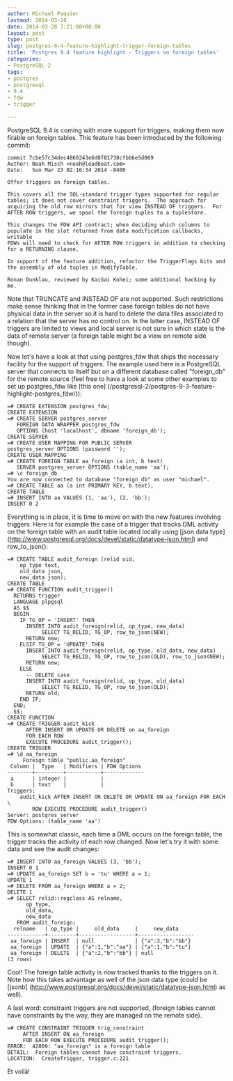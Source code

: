 ```yaml
---
author: Michael Paquier
lastmod: 2014-03-28
date: 2014-03-28 7:21:08+00:00
layout: post
type: post
slug: postgres-9-4-feature-highlight-trigger-foreign-tables
title: 'Postgres 9.4 feature highlight - Triggers on foreign tables'
categories:
- PostgreSQL-2
tags:
- postgres
- postgresql
- 9.4
- fdw
- trigger

---
```

PostgreSQL 9.4 is coming with more support for triggers, making them now
firable on foreign tables. This feature has been introduced by the following
commit:

    commit 7cbe57c34dec4860243e6d0f81738cfbb6e5d069
    Author: Noah Misch <noah@leadboat.com>
    Date:   Sun Mar 23 02:16:34 2014 -0400

    Offer triggers on foreign tables.

    This covers all the SQL-standard trigger types supported for regular
    tables; it does not cover constraint triggers.  The approach for
    acquiring the old row mirrors that for view INSTEAD OF triggers.  For
    AFTER ROW triggers, we spool the foreign tuples to a tuplestore.

    This changes the FDW API contract; when deciding which columns to
    populate in the slot returned from data modification callbacks, writable
    FDWs will need to check for AFTER ROW triggers in addition to checking
    for a RETURNING clause.

    In support of the feature addition, refactor the TriggerFlags bits and
    the assembly of old tuples in ModifyTable.

    Ronan Dunklau, reviewed by KaiGai Kohei; some additional hacking by me.

Note that TRUNCATE and INSTEAD OF are not supported. Such restrictions make
sense thinking that in the former case foreign tables do not have physical
data in the server so it is hard to delete the data files associated to
a relation that the server has no control on. In the latter case, INSTEAD
OF triggers are limited to views and local server is not sure in which state
is the data of remote server (a foreign table might be a view on remote
side though).

Now let's have a look at that using postgres_fdw that ships the necessary
facility for the support of triggers. The example used here is a PostgreSQL
server that connects to itself but on a different database called "foreign\_db"
for the remote source (feel free to have a look at some other examples
to set up postgres\_fdw like [this one]
(/postgresql-2/postgres-9-3-feature-highlight-postgres_fdw/)):

    =# CREATE EXTENSION postgres_fdw;
    CREATE EXTENSION
    =# CREATE SERVER postgres_server
       FOREIGN DATA WRAPPER postgres_fdw
       OPTIONS (host 'localhost', dbname 'foreign_db');
    CREATE SERVER
    =# CREATE USER MAPPING FOR PUBLIC SERVER
    postgres_server OPTIONS (password '');
    CREATE USER MAPPING
    =# CREATE FOREIGN TABLE aa_foreign (a int, b text)
       SERVER postgres_server OPTIONS (table_name 'aa');
    =# \c foreign_db
    You are now connected to database "foreign_db" as user "michael".
    =# CREATE TABLE aa (a int PRIMARY KEY, b text);
    CREATE TABLE
    =# INSERT INTO aa VALUES (1, 'aa'), (2, 'bb');
    INSERT 0 2

Everything is in place, it is time to move on with the new features
involving triggers. Here is for example the case of a trigger that
tracks DML activity on the foreign table with an audit table located
locally using [json data type]
(http://www.postgresql.org/docs/devel/static/datatype-json.html) and
row\_to\_json():

    =# CREATE TABLE audit_foreign (relid oid,
        op_type text,
        old_data json,
        new_data json);
    CREATE TABLE
    =# CREATE FUNCTION audit_trigger()
      RETURNS trigger
      LANGUAGE plpgsql
      AS $$
      BEGIN
        IF TG_OP = 'INSERT' THEN
          INSERT INTO audit_foreign(relid, op_type, new_data)
               SELECT TG_RELID, TG_OP, row_to_json(NEW);
          RETURN new;
        ELSIF TG_OP = 'UPDATE' THEN
          INSERT INTO audit_foreign(relid, op_type, old_data, new_data)
               SELECT TG_RELID, TG_OP, row_to_json(OLD), row_to_json(NEW);
          RETURN new;
        ELSE
          -- DELETE case
          INSERT INTO audit_foreign(relid, op_type, old_data)
               SELECT TG_RELID, TG_OP, row_to_json(OLD);
          RETURN old;
        END IF;
      END;
      $$;
    CREATE FUNCTION
    =# CREATE TRIGGER audit_kick
          AFTER INSERT OR UPDATE OR DELETE on aa_foreign
          FOR EACH ROW
          EXECUTE PROCEDURE audit_trigger();
    CREATE TRIGGER
    =# \d aa_foreign 
         Foreign table "public.aa_foreign"
     Column |  Type   | Modifiers | FDW Options 
    --------+---------+-----------+-------------
     a      | integer |           | 
     b      | text    |           | 
    Triggers:
        audit_kick AFTER INSERT OR DELETE OR UPDATE ON aa_foreign FOR EACH \
            ROW EXECUTE PROCEDURE audit_trigger()
    Server: postgres_server
    FDW Options: (table_name 'aa')

This is somewhat classic, each time a DML occurs on the foreign table,
the trigger tracks the activity of each row changed. Now let's try it
with some data and see the audit changes:

    =# INSERT INTO aa_foreign VALUES (3, 'bb');
    INSERT 0 1
    =# UPDATE aa_foreign SET b = 'tu' WHERE a = 1;
    UPDATE 1
    =# DELETE FROM aa_foreign WHERE a = 2;
    DELETE 1
    =# SELECT relid::regclass AS relname,
          op_type,
          old_data,
          new_data
       FROM audit_foreign;
      relname   | op_type |     old_data     |     new_data     
    ------------+---------+------------------+------------------
     aa_foreign | INSERT  | null             | {"a":3,"b":"bb"}
     aa_foreign | UPDATE  | {"a":1,"b":"aa"} | {"a":1,"b":"tu"}
     aa_foreign | DELETE  | {"a":2,"b":"bb"} | null
    (3 rows)

Cool! The foreign table activity is now tracked thanks to the triggers on it.
Note how this takes advantage as well of the json data type (could be [jsonb]
(http://www.postgresql.org/docs/devel/static/datatype-json.html) as well).

A last word: constraint triggers are not supported, (foreign tables cannot
have constraints by the way, they are managed on the remote side).

    =# CREATE CONSTRAINT TRIGGER trig_constraint
         AFTER INSERT ON aa_foreign
         FOR EACH ROW EXECUTE PROCEDURE audit_trigger();
    ERROR:  42809: "aa_foreign" is a foreign table
    DETAIL:  Foreign tables cannot have constraint triggers.
    LOCATION:  CreateTrigger, trigger.c:221

Et voilà!
